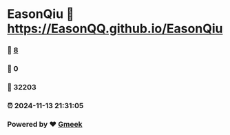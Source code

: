 # EasonQiu :link: https://EasonQQ.github.io/EasonQiu 
### :page_facing_up: [8](https://EasonQQ.github.io/EasonQiu/tag.html) 
### :speech_balloon: 0 
### :hibiscus: 32203 
### :alarm_clock: 2024-11-13 21:31:05 
### Powered by :heart: [Gmeek](https://github.com/Meekdai/Gmeek)
